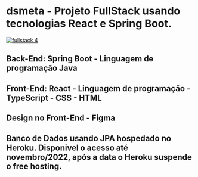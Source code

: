 # dsmeta - Projeto FullStack usando tecnologias React e Spring Boot.




[![fullstack 4](https://user-images.githubusercontent.com/101315079/191061388-0c05ecc8-2a64-447c-9186-bc68b7b1f467.png)](https://dsmeta-luis-abranches.netlify.app/)

## Back-End:  Spring Boot - Linguagem de programação Java
## Front-End: React - Linguagem de programação - TypeScript - CSS - HTML
## Design no Front-End - Figma
## Banco de Dados usando JPA hospedado no Heroku. Disponivel o acesso até novembro/2022, após a data o Heroku suspende o free hosting.


